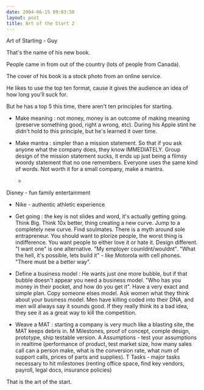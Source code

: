 ```yaml
---
date: 2004-06-15 09:03:58
layout: post
title: Art of the Start 2
---
```


Art of Starting - Guy

That's the name of his new book.

People came in from out of the country (lots of people from Canada).

The cover of his book is a stock photo from an online service.

He likes to use the top ten format, cause it gives the audience an idea of how long you'll suck for.

But he has a top 5 this time, there aren't ten principles for starting.

- Make meaning : not money, money is an outcome of making meaning (preserve something good, right a wrong, etc). During his Apple stint he didn't hold to this principle, but he's learned it over time.

- Make mantra : simpler than a mission statement. So that if you ask anyone what the company does, they know IMMEDIATELY. Group design of the mission statement sucks, it ends up just being a flimsy woordy statement that no one remembers. Everyone uses the same kind of words. Not worth it for a small company, make a mantra.



  * 
Disney - fun family entertainment


  * Nike - authentic athletic experience


-  Get going : the key is not slides and word, it's actually getting going. Think Big. Think 10x better, thing creating a new curve. Jump to a completely new curve. Find soulmates. There is a myth around sole entrapreneur. You should want to plorize people, the worst thing is indifference. You want people to either love it or hate it. Design different. "I want one" is one alternative. "My employer counldnt/wouldnt". "What the hell, it's possible, lets build it" - like Motorola with cell phones. "There must be a better way".

- Define a business model : He wants just one more bubble, but if that bubble doesn't appear you need a business model. "Who has you money in their pocket, and how do you get it". Have a very exact and simple plan. Copy someone elses model. Ask women what they think about your business model. Men have killing coded into their DNA, and men will always say it sounds good. If they really think its a bad idea, they see it as a great way to kill the competition.

- Weave a MAT : starting a company is very much like a blasting site, the MAT keeps debris in. M Milestones, proof of concept, comple design, prototype, ship testable version. A Assumptions - test your assumptions in realtime (performance of product, test market size, how many sales call can a person make, what is the conversion rate, what num of support calls, prices of parts and supplies). T Tasks - major tasks necessary to hit milestones (renting office space, find key vendors, payroll, legal docs, insurance policies)

That is the art of the start.
